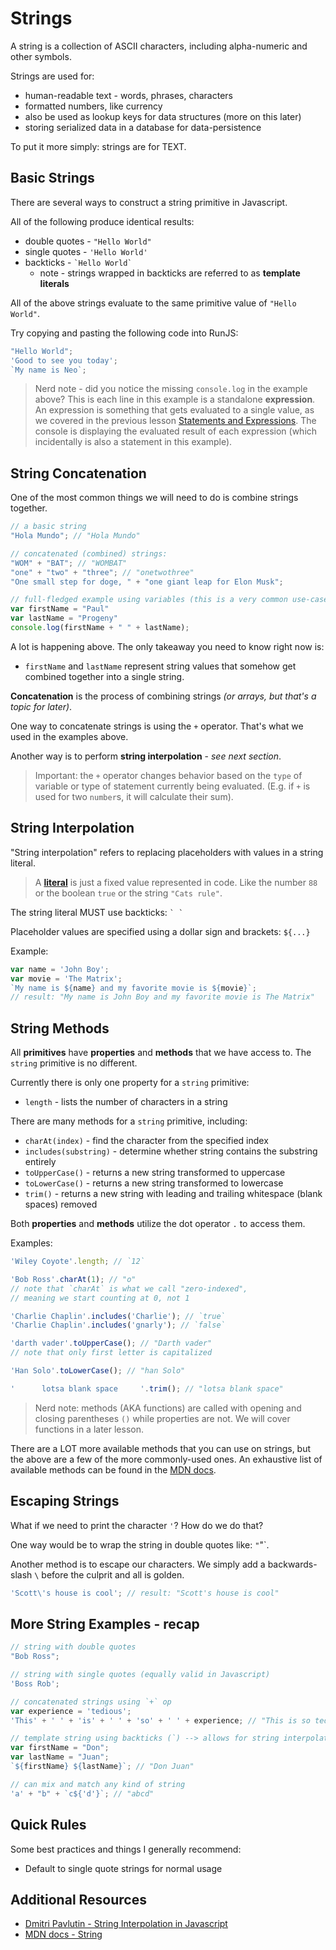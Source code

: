 # Strings

A string is a collection of ASCII characters, including alpha-numeric and other symbols.

Strings are used for:

- human-readable text - words, phrases, characters
- formatted numbers, like currency
- also be used as lookup keys for data structures (more on this later)
- storing serialized data in a database for data-persistence

To put it more simply: strings are for TEXT.

## Basic Strings

There are several ways to construct a string primitive in Javascript.

All of the following produce identical results:

- double quotes - `"Hello World"`
- single quotes - `'Hello World'`
- backticks     - `` `Hello World` ``
  - note - strings wrapped in backticks are referred to as **template literals**

All of the above strings evaluate to the same primitive value of `"Hello World"`.

Try copying and pasting the following code into RunJS:

```javascript
"Hello World";
'Good to see you today';
`My name is Neo`;
```

> Nerd note - did you notice the missing `console.log` in the example above? This is each line in this example is a standalone **expression**. An expression is something that gets evaluated to a single value, as we covered in
the previous lesson [Statements and Expressions](04-statements-expressions.md). The console is displaying the
evaluated result of each expression (which incidentally is also a statement in this example).

## String Concatenation

One of the most common things we will need to do is combine strings together.

```javascript
// a basic string
"Hola Mundo"; // "Hola Mundo"

// concatenated (combined) strings:
"WOM" + "BAT"; // "WOMBAT"
"one" + "two" + "three"; // "onetwothree"
"One small step for doge, " + "one giant leap for Elon Musk";
```

```javascript
// full-fledged example using variables (this is a very common use-case)
var firstName = "Paul"
var lastName = "Progeny"
console.log(firstName + " " + lastName);
```

A lot is happening above. The only takeaway you need to know right now is:

- `firstName` and `lastName` represent string values that somehow get combined
  together into a single string.

**Concatenation** is the process of combining strings _(or arrays, but that's a topic for later)_.

One way to concatenate strings is using the `+` operator. That's what we used in the examples above.

Another way is to perform **string interpolation** - _see next section_.

> Important: the `+` operator changes behavior based on the `type` of variable or type of statement currently
being evaluated. (E.g. if `+` is used for two `number`s, it will calculate their sum).

## String Interpolation

"String interpolation" refers to replacing placeholders with values in a string literal.

> A [**literal**](https://en.wikipedia.org/wiki/Literal_(computer_programming)) is just a fixed value represented in code. Like the number `88` or the boolean `true` or the string `"Cats rule"`.

The string literal MUST use backticks: `` ` ` ``

Placeholder values are specified using a dollar sign and brackets: `${...}`

Example:

```javascript
var name = 'John Boy';
var movie = 'The Matrix';
`My name is ${name} and my favorite movie is ${movie}`;
// result: "My name is John Boy and my favorite movie is The Matrix"
```

## String Methods

All **primitives** have **properties** and **methods** that we have access to. The `string` primitive is no different.

Currently there is only one property for a `string` primitive:

- `length` - lists the number of characters in a string

There are many methods for a `string` primitive, including:

- `charAt(index)` - find the character from the specified index
- `includes(substring)` - determine whether string contains the substring entirely
- `toUpperCase()` - returns a new string transformed to uppercase
- `toLowerCase()` - returns a new string transformed to lowercase
- `trim()` - returns a new string with leading and trailing whitespace (blank spaces) removed

Both **properties** and **methods** utilize the dot operator `.` to access them.

Examples:

```javascript
'Wiley Coyote'.length; // `12`

'Bob Ross'.charAt(1); // "o"
// note that `charAt` is what we call "zero-indexed",
// meaning we start counting at 0, not 1

'Charlie Chaplin'.includes('Charlie'); // `true`
'Charlie Chaplin'.includes('gnarly'); // `false`

'darth vader'.toUpperCase(); // "Darth vader"
// note that only first letter is capitalized

'Han Solo'.toLowerCase(); // "han Solo"

'      lotsa blank space     '.trim(); // "lotsa blank space"
```

> Nerd note: methods (AKA functions) are called with opening and closing parentheses `()` while properties are not. We will cover functions in a later lesson.

There are a LOT more available methods that you can use on strings, but the above are a few of the more commonly-used ones.
An exhaustive list of available methods can be found in the [MDN docs](https://developer.mozilla.org/en-US/docs/Web/JavaScript/Reference/Global_Objects/String).

## Escaping Strings

What if we need to print the character `'`? How do we do that?

One way would be to wrap the string in double quotes like: `"`"`.

Another method is to escape our characters. We simply add a backwards-slash `\`
before the culprit and all is golden.

```javascript
'Scott\'s house is cool'; // result: "Scott's house is cool"
```

## More String Examples - recap

```javascript
// string with double quotes
"Bob Ross";

// string with single quotes (equally valid in Javascript)
'Boss Rob';

// concatenated strings using `+` op
var experience = 'tedious';
'This' + ' ' + 'is' + ' ' + 'so' + ' ' + experience; // "This is so tedious"

// template string using backticks (`) --> allows for string interpolation (injecting dynamic content into string output)
var firstName = "Don";
var lastName = "Juan";
`${firstName} ${lastName}`; // "Don Juan"

// can mix and match any kind of string
'a' + "b" + `c${'d'}`; // "abcd"
```

## Quick Rules

Some best practices and things I generally recommend:

- Default to single quote strings for normal usage

## Additional Resources

- [Dmitri Pavlutin - String Interpolation in Javascript](https://dmitripavlutin.com/string-interpolation-in-javascript/)
- [MDN docs - String](https://developer.mozilla.org/en-US/docs/Web/JavaScript/Reference/Global_Objects/String)
